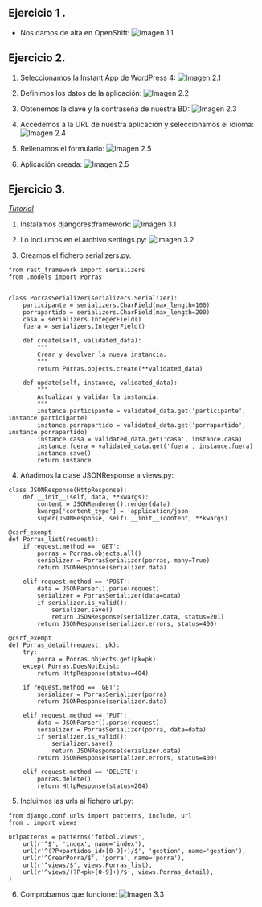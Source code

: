 Ejercicio 1 .
-------

* Nos damos de alta en OpenShift:
![Imagen 1.1](https://www.dropbox.com/s/t2edydqi3p8tq7c/1.1.png?dl=1)

Ejercicio 2.
-------
1. Seleccionamos la Instant App de WordPress 4:
![Imagen 2.1](https://www.dropbox.com/s/gb7i6sy7kkyxgnt/2.1.png?dl=1)

2. Definimos los datos de la aplicación:
![Imagen 2.2](https://www.dropbox.com/s/wg7se90ap9xqnht/2.2.png?dl=1)

3. Obtenemos la clave y la contraseña de nuestra BD:
![Imagen 2.3](https://www.dropbox.com/s/kbr7iyu4dtcn4hd/2.3.png?dl=1)

4. Accedemos a la URL de nuestra aplicación y seleccionamos el idioma:
![Imagen 2.4](https://www.dropbox.com/s/lo3615e53yh07g7/2.4.png?dl=1)

5. Rellenamos el formulario:
![Imagen 2.5](https://www.dropbox.com/s/cckdyzaj8rwhk0r/2.5.png?dl=1)

6. Aplicación creada:
![Imagen 2.5](https://www.dropbox.com/s/rdhkx57s3ji1ukg/2.6.png?dl=1)

Ejercicio 3.
-------
[*Tutorial*](http://www.django-rest-framework.org/tutorial/1-serialization/)

1.  Instalamos djangorestframework:
![Imagen 3.1](https://www.dropbox.com/s/66zxbi41vw2xupt/3.1.png?dl=1)

2. Lo incluimos en el archivo settings.py:
![Imagen 3.2](https://www.dropbox.com/s/9eze793h8ylmdt0/3.2.png?dl=1)

3. Creamos el fichero serializers.py:

~~~
from rest_framework import serializers
from .models import Porras


class PorrasSerializer(serializers.Serializer):
    participante = serializers.CharField(max_length=100)
    porrapartido = serializers.CharField(max_length=200)
    casa = serializers.IntegerField()
    fuera = serializers.IntegerField()

    def create(self, validated_data):
        """
        Crear y devolver la nueva instancia.
        """
        return Porras.objects.create(**validated_data)

    def update(self, instance, validated_data):
        """
        Actualizar y validar la instancia.
        """
        instance.participante = validated_data.get('participante', instance.participante)
        instance.porrapartido = validated_data.get('porrapartido', instance.porrapartido)
        instance.casa = validated_data.get('casa', instance.casa)
        instance.fuera = validated_data.get('fuera', instance.fuera)
        instance.save()
        return instance
~~~

4. Añadimos la clase JSONResponse a views.py:

~~~~
class JSONResponse(HttpResponse):
    def __init__(self, data, **kwargs):
        content = JSONRenderer().render(data)
        kwargs['content_type'] = 'application/json'
        super(JSONResponse, self).__init__(content, **kwargs)

@csrf_exempt
def Porras_list(request):
    if request.method == 'GET':
        porras = Porras.objects.all()
        serializer = PorrasSerializer(porras, many=True)
        return JSONResponse(serializer.data)

    elif request.method == 'POST':
        data = JSONParser().parse(request)
        serializer = PorrasSerializer(data=data)
        if serializer.is_valid():
            serializer.save()
            return JSONResponse(serializer.data, status=201)
        return JSONResponse(serializer.errors, status=400)

@csrf_exempt
def Porras_detail(request, pk):
    try:
        porra = Porras.objects.get(pk=pk)
    except Porras.DoesNotExist:
        return HttpResponse(status=404)

    if request.method == 'GET':
        serializer = PorrasSerializer(porra)
        return JSONResponse(serializer.data)

    elif request.method == 'PUT':
        data = JSONParser().parse(request)
        serializer = PorrasSerializer(porra, data=data)
        if serializer.is_valid():
            serializer.save()
            return JSONResponse(serializer.data)
        return JSONResponse(serializer.errors, status=400)

    elif request.method == 'DELETE':
        porras.delete()
        return HttpResponse(status=204)
~~~~

5. Incluimos las urls al fichero url.py:

~~~~
from django.conf.urls import patterns, include, url
from . import views

urlpatterns = patterns('futbol.views',
    url(r'^$', 'index', name='index'),
    url(r'^(?P<partidos_id>[0-9]+)/$', 'gestion', name='gestion'),
    url(r'^CrearPorra/$', 'porra', name='porra'),
    url(r'^views/$', views.Porras_list),
    url(r'^views/(?P<pk>[0-9]+)/$', views.Porras_detail),
)
~~~~

6. Comprobamos que funcione:
![Imagen 3.3](https://www.dropbox.com/s/c8ts1s01t44s7qf/3.3.png?dl=1)





